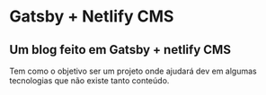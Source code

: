 # Gatsby + Netlify CMS 

## Um blog feito em Gatsby + netlify CMS  

Tem como o objetivo ser um projeto onde ajudará dev em algumas tecnologias que não existe  tanto conteúdo.

